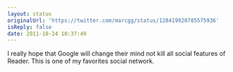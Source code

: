 ```yaml
---
layout: status
originalUrl: 'https://twitter.com/marcgg/status/128419920785575936'
isReply: false
date: 2011-10-24 10:37:49
---
```


I really hope that Google will change their mind not kill all social features of Reader. This is one of my favorites social network.
